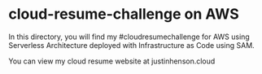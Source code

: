 # cloud-resume-challenge on AWS

In this directory, you will find my #cloudresumechallenge for AWS using Serverless Architecture deployed with Infrastructure as Code using SAM. 

You can view my cloud resume website at justinhenson.cloud
